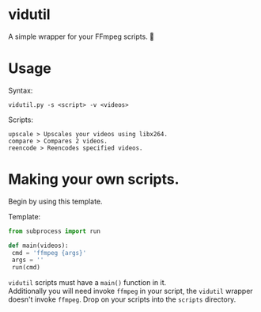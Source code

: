 # vidutil
 A simple wrapper for your FFmpeg scripts. 🐍
 

# Usage
Syntax:
```
vidutil.py -s <script> -v <videos>
```

Scripts:
```
upscale > Upscales your videos using libx264.
compare > Compares 2 videos.
reencode > Reencodes specified videos.
```

# Making your own scripts.
Begin by using this template.

Template:
```py
from subprocess import run

def main(videos):
 cmd = 'ffmpeg {args}'
 args = ''
 run(cmd)
```

`vidutil` scripts must have a `main()` function in it.     
Additionally you will need invoke `ffmpeg` in your script, the `vidutil` wrapper doesn't invoke `ffmpeg`.
Drop on your scripts into the `scripts` directory.
